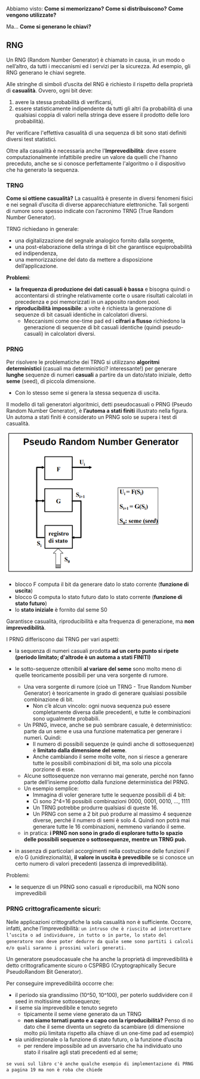 Abbiamo visto:
**Come si memorizzano?**
**Come si distribuiscono?**
**Come vengono utilizzate?**

Ma...
**Come si generano le chiavi?**


## RNG
Un RNG (Random Number Generator) è chiamato in causa, in un modo o nell’altro, da tutti i meccanismi ed i servizi per la sicurezza. Ad esempio, gli RNG generano le chiavi segrete.

Alle stringhe di simboli d’uscita del RNG è richiesto il rispetto della proprietà di **casualità**. Ovvero, ogni bit deve:
1. avere la stessa probabilità di verificarsi,
2. essere statisticamente indipendente da tutti gli altri (la probabilità di una qualsiasi coppia di valori nella stringa deve essere il prodotto delle loro probabilità).

Per verificare l'effettiva casualità di una sequenza di bit sono stati definiti diversi test statistici. 

Oltre alla casualità è necessaria anche l'**Imprevedibilità**: deve essere computazionalmente infattibile predire un valore da quelli che l'hanno preceduto, anche se si conosce perfettamente l'algoritmo o il dispositivo che ha generato la sequenza.



### TRNG
**Come si ottiene casualità?**
La casualità è presente in diversi fenomeni fisici e nei segnali d’uscita di diverse apparecchiature elettroniche. Tali sorgenti di rumore sono spesso
indicate con l’acronimo TRNG (True Random Number Generator). 

TRNG richiedano in generale:
- una digitalizzazione del segnale analogico fornito dalla sorgente,
- una post-elaborazione della stringa di bit che garantisce equiprobabilità ed indipendenza,
- una memorizzazione del dato da mettere a disposizione dell’applicazione. 

**Problemi**:
-  **la frequenza di produzione dei dati casuali è bassa** e bisogna quindi o accontentarsi di stringhe relativamente corte o usare risultati calcolati in precedenza e poi memorizzati in un apposito random pool. 
- **riproducibilità impossibile**: a volte è richiesta la generazione di sequenze di bit casuali identiche in calcolatori diversi. 
    - Meccanismi come one-time pad ed i **cifrari a flusso** richiedono la generazione di sequenze di bit casuali identiche (quindi pseudo-casuali) in calcolatori diversi.




### PRNG
Per risolvere le problematiche dei TRNG si utilizzano **algoritmi deterministici** (casuali ma deterministici? interessante!) per generare **lunghe** sequenze di numeri **casuali** a partire da un dato/stato iniziale, detto **seme** (seed), di piccola dimensione.
- Con lo stesso seme si genera la stessa sequenza di uscita.

Il modello di tali generatori algoritmici, detti pseudocasuali o PRNG (Pseudo Random Number Generator), è **l’automa a stati finiti** illustrato nella figura. Un automa a stati finiti è considerato un PRNG solo se supera i test di casualità.

![alt text](../immagini/PRNG.png)
- blocco F computa il bit da generare dato lo stato corrente (**funzione di uscita**)
- blocco G computa lo stato futuro dato lo stato corrente (**funzione di stato futuro**)
- lo **stato iniziale** è fornito dal seme S0


Garantisce casualità, riproducibilità e alta frequenza di generazione, ma **non imprevedibilità**. 


I PRNG differiscono dai TRNG per vari aspetti:
- la sequenza di numeri casuali prodotta **ad un certo punto si ripete (periodo limitato; d'altrode è un automa a stati FINITI)**

- le sotto-sequenze ottenibili **al variare del seme** sono molto meno di quelle teoricamente possibili per una vera sorgente di rumore.
    - Una vera sorgente di rumore (cioè un TRNG - True Random Number Generator) è teoricamente in grado di generare qualsiasi possibile combinazione di bit.    
        - Non c’è alcun vincolo: ogni nuova sequenza può essere completamente diversa dalle precedenti, e tutte le combinazioni sono ugualmente probabili.
    - Un PRNG, invece, anche se può sembrare casuale, è deterministico: parte da un seme e usa una funzione matematica per generare i numeri. Quindi:
        - Il numero di possibili sequenze (e quindi anche di sottosequenze) è **limitato dalla dimensione del seme**.
        - Anche cambiando il seme molte volte, non si riesce a generare tutte le possibili combinazioni di bit, ma solo una piccola porzione di esse.
    - Alcune sottosequenze non verranno mai generate, perché non fanno parte dell’insieme prodotto dalla funzione deterministica del PRNG.
    - Un esempio semplice:
        - Immagina di voler generare tutte le sequenze possibili di 4 bit:
        - Ci sono 2^4=16 possibili combinazioni 0000, 0001, 0010, ..., 1111
        - Un TRNG potrebbe produrre qualsiasi di queste 16.
        - Un PRNG con seme a 2 bit può produrre al massimo 4 sequenze diverse, perché il numero di semi è solo 4. Quindi non potrà mai generare tutte le 16 combinazioni, nemmeno variando il seme.
    - in pratica: **i PRNG non sono in grado di esplorare tutto lo spazio delle possibili sequenze o sottosequenze, mentre un TRNG può.**
        
- in assenza di particolari accorgimenti nella costruzione delle funzioni F e/o G (unidirezionalità), **il valore in uscita è prevedibile** se si conosce un certo numero di valori precedenti (assenza di imprevedibilità). 

Problemi:
- le sequenze di un PRNG sono casuali e riproducibili, ma NON sono imprevedibili



### PRNG crittograficamente sicuri:
Nelle applicazioni crittografiche la sola casualità non è sufficiente. Occorre, infatti, anche l’imprevedibilità: ```un intruso che è riuscito ad intercettare l’uscita o ad individuare, in tutto o in parte, lo stato del generatore non deve poter dedurre da quale seme sono partiti i calcoli e/o quali saranno i prossimi valori generati.```

Un generatore pseudocasuale che ha anche la proprietà di imprevedibilità è detto crittograficamente sicuro o CSPRBG (Cryptographically Secure PseudoRandom Bit Generator).

Per conseguire imprevedibilità occorre che:
- il periodo sia grandissimo (10^50, 10^100), per poterlo suddividere con il seed in moltissime sottosequenze;
- il seme sia imprevedibile e tenuto segreto
    - tipicamente il seme viene generato da un TRNG
    - **non siamo tornati punto e a capo con la riproducibilità?** Penso di no dato che il seme diventa un segreto da scambiare (di dimensione molto più limitata rispetto alla chiave di un one-time pad ad esempio)
- sia unidirezionale o la funzione di stato futuro, o la funzione d’uscita
    - per rendere impossibile ad un avversario che ha individuato uno stato il risalire agli stati precedenti ed al seme; 

```
se vuoi sul libro c'è anche qualche esempio di implementazione di PRNG a pagina 19 ma non è roba che chiede
```